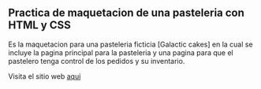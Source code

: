 ## Practica de maquetacion de una pasteleria con HTML y CSS

Es la maquetacion para una pasteleria ficticia [Galactic cakes] en la cual se incluye la pagina principal para la pasteleria y una pagina para que el pastelero tenga control de los pedidos y su inventario.

Visita el sitio web [aqui](https://isaaclc98.github.io/PaginaPasteleria/)
